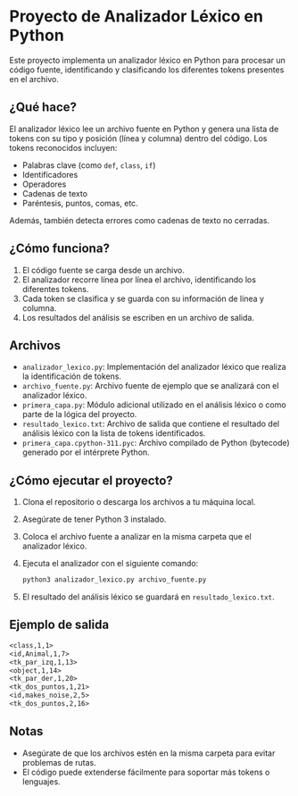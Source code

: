 
# Proyecto de Analizador Léxico en Python

Este proyecto implementa un analizador léxico en Python para procesar un código fuente, identificando y clasificando los diferentes tokens presentes en el archivo.

## ¿Qué hace?

El analizador léxico lee un archivo fuente en Python y genera una lista de tokens con su tipo y posición (línea y columna) dentro del código. Los tokens reconocidos incluyen:
- Palabras clave (como `def`, `class`, `if`)
- Identificadores
- Operadores
- Cadenas de texto
- Paréntesis, puntos, comas, etc.

Además, también detecta errores como cadenas de texto no cerradas.

## ¿Cómo funciona?

1. El código fuente se carga desde un archivo.
2. El analizador recorre línea por línea el archivo, identificando los diferentes tokens.
3. Cada token se clasifica y se guarda con su información de línea y columna.
4. Los resultados del análisis se escriben en un archivo de salida.

## Archivos

- `analizador_lexico.py`: Implementación del analizador léxico que realiza la identificación de tokens.
- `archivo_fuente.py`: Archivo fuente de ejemplo que se analizará con el analizador léxico.
- `primera_capa.py`: Módulo adicional utilizado en el análisis léxico o como parte de la lógica del proyecto.
- `resultado_lexico.txt`: Archivo de salida que contiene el resultado del análisis léxico con la lista de tokens identificados.
- `primera_capa.cpython-311.pyc`: Archivo compilado de Python (bytecode) generado por el intérprete Python.

## ¿Cómo ejecutar el proyecto?

1. Clona el repositorio o descarga los archivos a tu máquina local.
2. Asegúrate de tener Python 3 instalado.
3. Coloca el archivo fuente a analizar en la misma carpeta que el analizador léxico.
4. Ejecuta el analizador con el siguiente comando:

   ```bash
   python3 analizador_lexico.py archivo_fuente.py
   ```

5. El resultado del análisis léxico se guardará en `resultado_lexico.txt`.

## Ejemplo de salida

```txt
<class,1,1>
<id,Animal,1,7>
<tk_par_izq,1,13>
<object,1,14>
<tk_par_der,1,20>
<tk_dos_puntos,1,21>
<id,makes_noise,2,5>
<tk_dos_puntos,2,16>
```

## Notas

- Asegúrate de que los archivos estén en la misma carpeta para evitar problemas de rutas.
- El código puede extenderse fácilmente para soportar más tokens o lenguajes.
